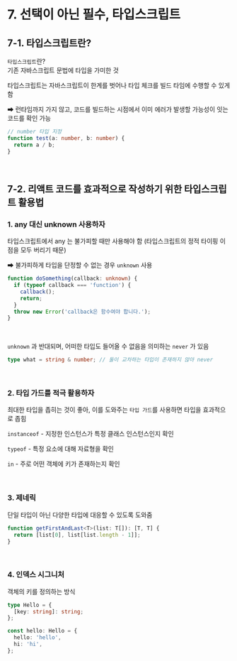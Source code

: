 # 7. 선택이 아닌 필수, 타입스크립트

## 7-1. 타입스크립트란?

`타입스크립트`란?
<br>
기존 자바스크립트 문법에 타입을 가미한 것

타입스크립트는 자바스크립트이 한계를 벗어나 타입 체크를 빌드 타임에 수행할 수 있게 함

⮕ 런타임까지 가지 않고, 코드를 빌드하는 시점에서 이미 에러가 발생할 가능성이 잇는 코드를 확인 가능

```ts
// number 타입 지정
function test(a: number, b: number) {
  return a / b;
}
```

<br>

## 7-2. 리액트 코드를 효과적으로 작성하기 위한 타입스크립트 활용법

### 1. any 대신 unknown 사용하자

타입스크립트에서 any 는 불가피할 때만 사용해야 함 (타입스크립트의 정적 타이핑 이점을 모두 버리기 때문)

⮕ 불가피하게 타입을 단정할 수 없는 경우 `unknown` 사용

```ts
function doSomething(callback: unknown) {
  if (typeof callback === 'function') {
    callback();
    return;
  }
  throw new Error('callback은 함수여야 합니다.');
}
```

<br>

`unknown` 과 반대되며, 어떠한 타입도 들어올 수 없음을 의미하는 `never` 가 있음

```ts
type what = string & number; // 둘이 교차하는 타입이 존재하지 않아 never
```

<br>

### 2. 타입 가드를 적극 활용하자

최대한 타입을 좁히는 것이 좋아, 이를 도와주는 `타입 가드`를 사용하면 타입을 효과적으로 좁힘

`instanceof` - 지정한 인스턴스가 특정 클래스 인스턴스인지 확인

`typeof` - 특정 요소에 대해 자료형을 확인

`in` - 주로 어떤 객체에 키가 존재하는지 확인

<br>

### 3. 제네릭

단일 타입이 아닌 다양한 타입에 대응할 수 있도록 도와줌

```ts
function getFirstAndLast<T>(list: T[]): [T, T] {
  return [list[0], list[list.length - 1]];
}
```

<br>

### 4. 인덱스 시그니처

객체의 키를 정의하는 방식

```ts
type Hello = {
  [key: string]: string;
};

const hello: Hello = {
  hello: 'hello',
  hi: 'hi',
};
```

